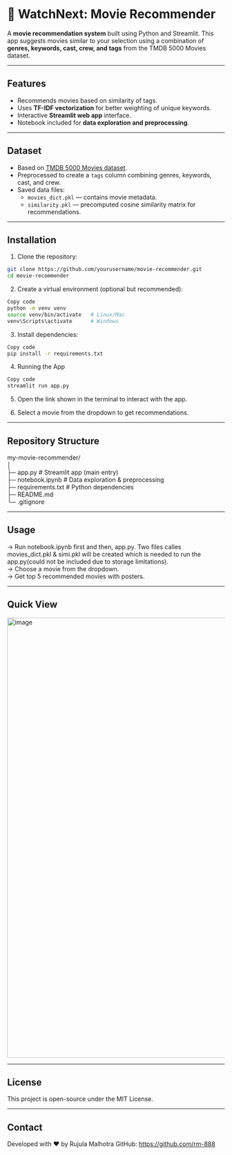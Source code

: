 # 🔎 WatchNext: Movie Recommender

A **movie recommendation system** built using Python and Streamlit. This app suggests movies similar to your selection using a combination of **genres, keywords, cast, crew, and tags** from the TMDB 5000 Movies dataset.

---

## Features

- Recommends movies based on similarity of tags.
- Uses **TF-IDF vectorization** for better weighting of unique keywords.
- Interactive **Streamlit web app** interface.
- Notebook included for **data exploration and preprocessing**.

---

## Dataset

- Based on [TMDB 5000 Movies dataset](https://www.kaggle.com/tmdb/tmdb-movie-metadata).
- Preprocessed to create a `tags` column combining genres, keywords, cast, and crew.
- Saved data files:
  - `movies_dict.pkl` — contains movie metadata.
  - `similarity.pkl` — precomputed cosine similarity matrix for recommendations.

---

## Installation

1. Clone the repository:
```bash
git clone https://github.com/yourusername/movie-recommender.git
cd movie-recommender
```

2. Create a virtual environment (optional but recommended):
```bash
Copy code
python -m venv venv
source venv/bin/activate   # Linux/Mac
venv\Scripts\activate      # Windows
```

3. Install dependencies:
```bash
Copy code
pip install -r requirements.txt
```

4. Running the App
```bash
Copy code
streamlit run app.py
```

5. Open the link shown in the terminal to interact with the app.

6. Select a movie from the dropdown to get recommendations.

---

## Repository Structure

my-movie-recommender/<br>
│<br>
├─ app.py           # Streamlit app (main entry)<br>
├─ notebook.ipynb   # Data exploration & preprocessing<br>
├─ requirements.txt # Python dependencies<br>
├─ README.md<br>
└─ .gitignore<br>

---

## Usage
-> Run notebook.ipynb first and then, app.py. Two files calles movies_dict.pkl & simi.pkl will be created which is needed to run the app.py(could not be included due to storage limitations).<br>
-> Choose a movie from the dropdown.<br>
-> Get top 5 recommended movies with posters.<br>

---

## Quick View
<img width="1919" height="1016" alt="image" src="https://github.com/user-attachments/assets/a0c30616-0f34-4b70-b72e-bb6add5df846" />

---

## License
This project is open-source under the MIT License.

---

## Contact
Developed with ❤️ by Rujula Malhotra
GitHub: https://github.com/rm-888


